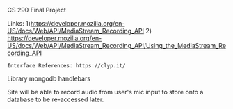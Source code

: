CS 290 Final Project

Links: 1)https://developer.mozilla.org/en-US/docs/Web/API/MediaStream_Recording_API
	2) https://developer.mozilla.org/en-US/docs/Web/API/MediaStream_Recording_API/Using_the_MediaStream_Recording_API
	
	
	
	Interface References: https://clyp.it/

Library 
	mongodb
	handlebars

Site will be able to record audio from user's mic input to store onto a database to be re-accessed later.  

